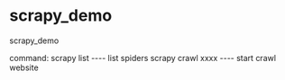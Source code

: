 # scrapy_demo
scrapy_demo

command:
scrapy list ---- list spiders
scrapy crawl xxxx ---- start crawl website
